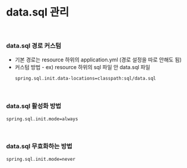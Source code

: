 # data.sql 관리

<br>

### data.sql 경로 커스텀
- 기본 경로는 resource 하위의 application.yml (경로 설정을 따로 안해도 됨)
- 커스텀 방법 - ex) resource 하위의 sql 파일 안 data.sql 파일
    ``` properties
    spring.sql.init.data-locations=classpath:sql/data.sql
    ```

<br>

### data.sql 활성화 방법
``` properties
spring.sql.init.mode=always
```
<br>

### data.sql 무효화하는 방법
``` properties
spring.sql.init.mode=never
```
